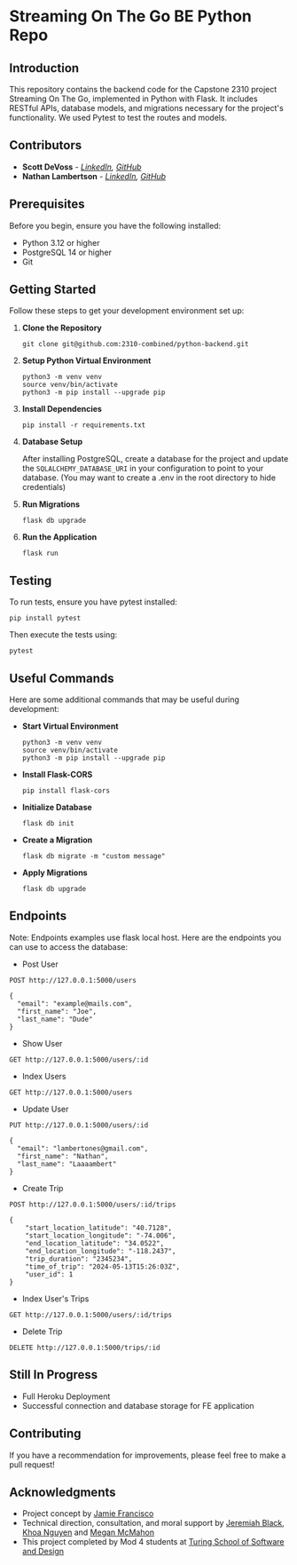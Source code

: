 
# Streaming On The Go BE Python Repo

## Introduction

This repository contains the backend code for the Capstone 2310 project Streaming On The Go, implemented in Python with Flask. It includes RESTful APIs, database models, and migrations necessary for the project's functionality. We used Pytest to test the routes and models.

## Contributors 

- **Scott DeVoss** - *[LinkedIn](https://www.linkedin.com/in/scott-devoss/), [GitHub](https://github.com/scottdevoss)*  
- **Nathan Lambertson** - *[LinkedIn](https://www.linkedin.com/in/nathan-lambertson/), [GitHub](https://github.com/lambo1986)*

## Prerequisites

Before you begin, ensure you have the following installed:
- Python 3.12 or higher
- PostgreSQL 14 or higher
- Git

## Getting Started

Follow these steps to get your development environment set up:

1. **Clone the Repository**

   ```
   git clone git@github.com:2310-combined/python-backend.git
   ```

2. **Setup Python Virtual Environment**

   ```
   python3 -m venv venv
   source venv/bin/activate
   python3 -m pip install --upgrade pip
   ```

3. **Install Dependencies**

   ```
   pip install -r requirements.txt
   ```

4. **Database Setup**

   After installing PostgreSQL, create a database for the project and update the `SQLALCHEMY_DATABASE_URI` in your configuration to point to your database. (You may want to create a .env in the root directory to hide credentials)

5. **Run Migrations**

   ```
   flask db upgrade
   ```

6. **Run the Application**

   ```
   flask run
   ```

## Testing

To run tests, ensure you have pytest installed:

```
pip install pytest
```

Then execute the tests using:

```
pytest
```

## Useful Commands

Here are some additional commands that may be useful during development:

- **Start Virtual Environment**

  ```
  python3 -m venv venv
  source venv/bin/activate
  python3 -m pip install --upgrade pip
  ```

- **Install Flask-CORS**

  ```
  pip install flask-cors
  ```

- **Initialize Database**

  ```
  flask db init
  ```

- **Create a Migration**

  ```
  flask db migrate -m "custom message"
  ```

- **Apply Migrations**

  ```
  flask db upgrade
  ```

## Endpoints

Note: Endpoints examples use flask local host.
Here are the endpoints you can use to access the database:

- Post User

```
POST http://127.0.0.1:5000/users

{
  "email": "example@mails.com",
  "first_name": "Joe",
  "last_name": "Dude"
}
```

- Show User

```
GET http://127.0.0.1:5000/users/:id
```

- Index Users

```
GET http://127.0.0.1:5000/users
```

- Update User

```
PUT http://127.0.0.1:5000/users/:id

{
  "email": "lambertones@gmail.com",
  "first_name": "Nathan",
  "last_name": "Laaaambert"
}
```

- Create Trip

```
POST http://127.0.0.1:5000/users/:id/trips

{
    "start_location_latitude": "40.7128",
    "start_location_longitude": "-74.006",
    "end_location_latitude": "34.0522",
    "end_location_longitude": "-118.2437",
    "trip_duration": "2345234",
    "time_of_trip": "2024-05-13T15:26:03Z",  
    "user_id": 1
}
```

- Index User's Trips

```
GET http://127.0.0.1:5000/users/:id/trips
```

- Delete Trip

```
DELETE http://127.0.0.1:5000/trips/:id
```

## Still In Progress

 - Full Heroku Deployment
 - Successful connection and database storage for FE application

## Contributing

If you have a recommendation for improvements, please feel free to make a pull request!

## Acknowledgments 
  - Project concept by [Jamie Francisco](https://www.linkedin.com/in/jamiefrancisco/)
  - Technical direction, consultation, and moral support by [Jeremiah Black](https://www.linkedin.com/in/jeremiah-blackol/), [Khoa Nguyen](https://www.linkedin.com/in/khoa-n323/) and [Megan McMahon](https://www.linkedin.com/in/meganemcmahon1/)
  - This project completed by Mod 4 students at [Turing School of Software and Design](https://turing.edu/)

